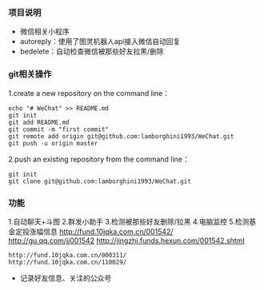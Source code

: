 ### 项目说明
- 微信相关小程序
- autoreply：使用了图灵机器人api接入微信自动回复
- bedelete：自动检查微信被那些好友拉黑/删除

### git相关操作
1.create a new repository on the command line：

    echo "# WeChat" >> README.md
    git init
    git add README.md
    git commit -m "first commit"
    git remote add origin git@github.com:lamborghini1993/WeChat.git
    git push -u origin master

2.push an existing repository from the command line：

    git init
    git clone git@github.com:lamborghini1993/WeChat.git

### 功能
1.自动聊天+斗图
2.群发小助手
3.检测被那些好友删除/拉黑
4.电脑监控
5.检测基金定投涨幅信息
    http://fund.10jqka.com.cn/001542/
    http://gu.qq.com/jj001542
    http://jingzhi.funds.hexun.com/001542.shtml
    
    http://fund.10jqka.com.cn/000311/
    http://fund.10jqka.com.cn/110029/

- 记录好友信息、关注的公众号
